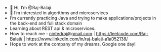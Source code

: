 - 👋 Hi, I’m @Raj-Balaji
- 👀 I’m interested in algorithms and microservices
-  I’m currently practicing Java and trying to make applications/projects in the back-end and full stack domain
-  Learning about REST api & microservices. 
-  How to reach me -  nintedraj@gmail.com | https://leetcode.com/Raj-Balaji/ | https://www.linkedin.com/in/raj-balaji-a1a052138/
- Hope to work at the company of my dreams, Google one day!

